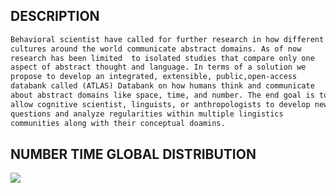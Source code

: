 ## DESCRIPTION

```markdown
Behavioral scientist have called for further research in how different 
cultures around the world communicate abstract domains. As of now 
research has been limited  to isolated studies that compare only one 
aspect of abstract thought and language. In terms of a solution we 
propose to develop an integrated, extensible, public,open-access 
databank called (ATLAS) Databank on how humans think and communicate 
about abstract domains like space, time, and number. The end goal is to 
allow cognitive scientist, linguists, or anthropologists to develop new 
questions and analyze regularities within multiple lingistics 
communities along with their conceptual doamins.
```

## NUMBER TIME GLOBAL DISTRIBUTION

<img src= "https://user-images.githubusercontent.com/49128397/98511223-41e53800-2219-11eb-9002-091573570a20.png">






